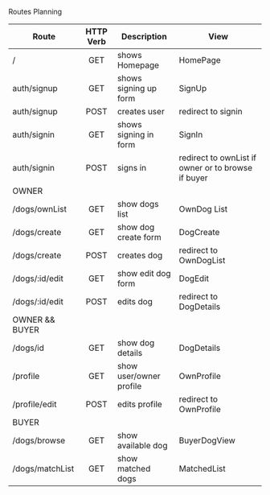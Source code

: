 Routes Planning

| Route          | HTTP Verb | Description                     | View                                                |
| -------------- | :-------: | ------------------------------- | --------------------------------------------------- |
| /              | GET       | shows Homepage                  | HomePage                                            |
| auth/signup    | GET       | shows signing up form           | SignUp                                              |
| auth/signup    | POST      | creates user                    | redirect to signin                                  |
| auth/signin    | GET       | shows signing in form           | SignIn                                              |
| auth/signin    | POST      | signs in                        | redirect to ownList if owner or to browse if buyer  |
| OWNER          |           |                                 |                                                     |
| /dogs/ownList  | GET       | show dogs list                  | OwnDog List                                         |
| /dogs/create   | GET       | show dog create form            | DogCreate                                           |
| /dogs/create   | POST      | creates dog                     | redirect to OwnDogList                              |
| /dogs/:id/edit | GET       | show edit dog form              | DogEdit                                             |
| /dogs/:id/edit | POST      | edits dog                       | redirect to DogDetails                              |
| OWNER && BUYER |           |                                 |                                                     |
| /dogs/id       | GET       | show dog details                | DogDetails                                          |
| /profile       | GET       | show user/owner profile         | OwnProfile                                          |
| /profile/edit  | POST      | edits profile                   | redirect to OwnProfile                              |
| BUYER          |           |                                 |                                                     |
| /dogs/browse   | GET       | show available dog              | BuyerDogView                                        |
| /dogs/matchList| GET       | show matched dogs               | MatchedList                                         |
